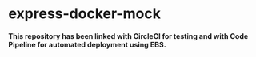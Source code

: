 # express-docker-mock

#### This repository has been linked with CircleCI for testing and with Code Pipeline for automated deployment using EBS.
